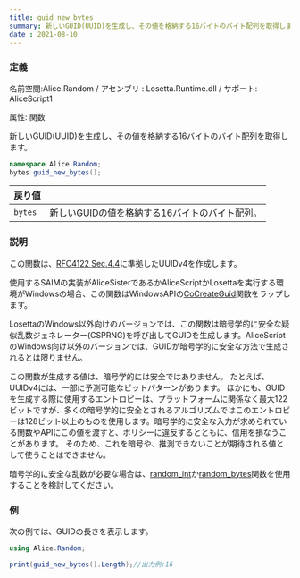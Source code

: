 ```yaml
---
title: guid_new_bytes
summary: 新しいGUID(UUID)を生成し、その値を格納する16バイトのバイト配列を取得します。
date : 2021-08-10
---
```

### 定義
名前空間:Alice.Random / アセンブリ : Losetta.Runtime.dll / サポート: AliceScript1

属性: 関数

新しいGUID(UUID)を生成し、その値を格納する16バイトのバイト配列を取得します。

```cs title="AliceScript"
namespace Alice.Random;
bytes guid_new_bytes();
```

|戻り値| |
|-|-|
|`bytes`|新しいGUIDの値を格納する16バイトのバイト配列。|

### 説明
この関数は、[RFC4122 Sec.4.4](https://datatracker.ietf.org/doc/html/rfc4122#section-4.4)に準拠したUUIDv4を作成します。

使用するSAIMの実装がAliceSisterであるかAliceScriptかLosettaを実行する環境がWindowsの場合、この関数はWindowsAPIの[CoCreateGuid](https://learn.microsoft.com/ja-jp/windows/win32/api/combaseapi/nf-combaseapi-cocreateguid)関数をラップします。

LosettaのWindows以外向けのバージョンでは、この関数は暗号学的に安全な疑似乱数ジェネレーター(CSPRNG)を呼び出してGUIDを生成します。AliceScriptのWindows向け以外のバージョンでは、GUIDが暗号学的に安全な方法で生成されるとは限りません。

この関数が生成する値は、暗号学的には安全ではありません。
たとえば、UUIDv4には、一部に予測可能なビットパターンがあります。
ほかにも、GUIDを生成する際に使用するエントロピーは、プラットフォームに関係なく最大122ビットですが、多くの暗号学的に安全とされるアルゴリズムではこのエントロピーは128ビット以上のものを使用します。暗号学的に安全な入力が求められている関数やAPIにこの値を渡すと、ポリシーに違反するとともに、信用を損なうことがあります。
そのため、これを暗号や、推測できないことが期待される値として使うことはできません。

暗号学的に安全な乱数が必要な場合は、[random_int](./random_int.md)か[random_bytes](./random_bytes.md)関数を使用することを検討してください。

### 例
次の例では、GUIDの長さを表示します。

```cs title="AliceScript"
using Alice.Random;

print(guid_new_bytes().Length);//出力例:16
```